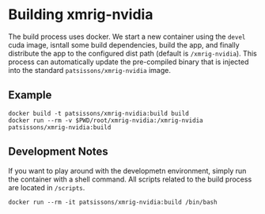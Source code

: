 # Building xmrig-nvidia

The build process uses docker. We start a new container using the `devel` cuda image, isntall some build dependencies, build the app, and finally distribute the app to the configured dist path (default is `/xmrig-nvidia`). This process can automatically update the pre-compiled binary that is injected into the standard `patsissons/xmrig-nvidia` image.

## Example

```
docker build -t patsissons/xmrig-nvidia:build build
docker run --rm -v $PWD/root/xmrig-nvidia:/xmrig-nvidia patsissons/xmrig-nvidia:build
```

## Development Notes

If you want to play around with the developmetn environment, simply run the container with a shell command. All scripts related to the build process are located in `/scripts`.

```
docker run --rm -it patsissons/xmrig-nvidia:build /bin/bash
```

